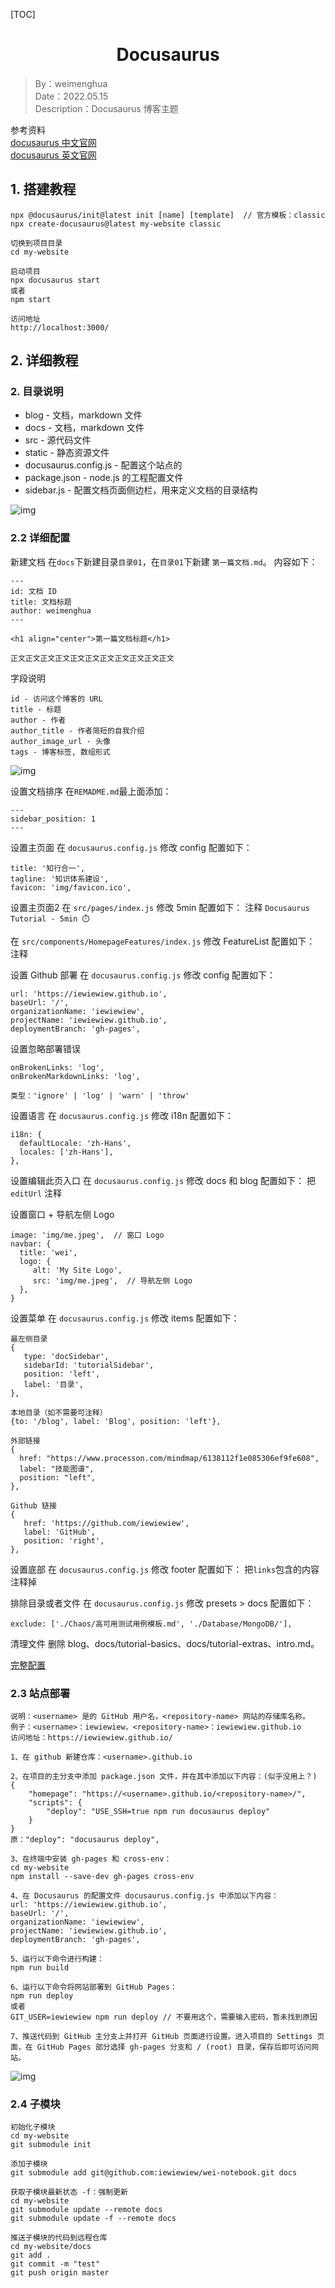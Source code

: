 [TOC]

<h1 align="center">Docusaurus</h1>

> By：weimenghua  
> Date：2022.05.15  
> Description：Docusaurus 博客主题

参考资料  
[docusaurus 中文官网](https://www.docusaurus.cn)  
[docusaurus 英文官网](https://docusaurus.io)

## 1. 搭建教程

```text
npx @docusaurus/init@latest init [name] [template]  // 官方模板：classic
npx create-docusaurus@latest my-website classic

切换到项目目录
cd my-website

启动项目
npx docusaurus start
或者
npm start

访问地址
http://localhost:3000/
```

## 2. 详细教程

### 2. 目录说明

- blog - 文档，markdown 文件
- docs - 文档，markdown 文件
- src - 源代码文件
- static - 静态资源文件
- docusaurus.config.js - 配置这个站点的
- package.json - node.js 的工程配置文件
- sidebar.js - 配置文档页面侧边栏，用来定义文档的目录结构

![img](./img/catalog.png)

### 2.2 详细配置

新建文档
在`docs`下新建目录`目录01`，在`目录01`下新建 `第一篇文档.md`。 内容如下：

```text
---
id: 文档 ID
title: 文档标题
author: weimenghua
---

<h1 align="center">第一篇文档标题</h1>

正文正文正文正文正文正文正文正文正文正文正文
```

字段说明

```text
id - 访问这个博客的 URL
title - 标题
author - 作者
author_title - 作者简短的自我介绍
author_image_url - 头像
tags - 博客标签, 数组形式
```

![img](./img/tutorial01.png)

设置文档排序
在`REMADME.md`最上面添加：

```text
---
sidebar_position: 1
---
```

设置主页面
在 `docusaurus.config.js` 修改 config 配置如下：

```text
title: '知行合一',
tagline: '知识体系建设',
favicon: 'img/favicon.ico',
```

设置主页面2
在 `src/pages/index.js` 修改 5min 配置如下：
注释 `Docusaurus Tutorial - 5min ⏱️`

在 `src/components/HomepageFeatures/index.js` 修改 FeatureList 配置如下：
注释

设置 Github 部署
在 `docusaurus.config.js` 修改 config 配置如下：

```
url: 'https://iewiewiew.github.io',
baseUrl: '/',
organizationName: 'iewiewiew',
projectName: 'iewiewiew.github.io',
deploymentBranch: 'gh-pages',
```

设置忽略部署错误

```
onBrokenLinks: 'log',
onBrokenMarkdownLinks: 'log',

类型：'ignore' | 'log' | 'warn' | 'throw'
```

设置语言
在 `docusaurus.config.js` 修改 i18n 配置如下：

```
i18n: {
  defaultLocale: 'zh-Hans',
  locales: ['zh-Hans'],
},
```

设置编辑此页入口
在 `docusaurus.config.js` 修改 docs 和 blog 配置如下：
把 `editUrl` 注释

设置窗口 + 导航左侧 Logo

```
image: 'img/me.jpeg',  // 窗口 Logo
navbar: {
  title: 'wei',
  logo: {
     alt: 'My Site Logo',
     src: 'img/me.jpeg',  // 导航左侧 Logo
  },
}  
```

设置菜单
在 `docusaurus.config.js` 修改 items 配置如下：

```
最左侧目录
{
   type: 'docSidebar',
   sidebarId: 'tutorialSidebar',
   position: 'left',
   label: '目录',
},
          
本地目录（如不需要可注释）
{to: '/blog', label: 'Blog', position: 'left'},

外部链接
{
  href: "https://www.processon.com/mindmap/6138112f1e085306ef9fe608",
  label: "技能图谱",
  position: "left",
},

Github 链接
{
   href: 'https://github.com/iewiewiew',
   label: 'GitHub',
   position: 'right',
},
```

设置底部
在 `docusaurus.config.js` 修改 footer 配置如下：
把`links`包含的内容注释掉

排除目录或者文件
在 `docusaurus.config.js` 修改 presets > docs 配置如下：

```
exclude: ['./Chaos/高可用测试用例模板.md', './Database/MongoDB/'],
```

清理文件
删除 blog、docs/tutorial-basics、docs/tutorial-extras、intro.md。

[完整配置](docusaurus.config.js)

### 2.3 站点部署

```
说明：<username> 是的 GitHub 用户名，<repository-name> 网站的存储库名称。
例子：<username>：iewiewiew，<repository-name>：iewiewiew.github.io
访问地址：https://iewiewiew.github.io/
```

```
1、在 github 新建仓库：<username>.github.io

2、在项目的主分支中添加 package.json 文件，并在其中添加以下内容：(似乎没用上？)
{
    "homepage": "https://<username>.github.io/<repository-name>/",
    "scripts": {
        "deploy": "USE_SSH=true npm run docusaurus deploy"
    }
}
原："deploy": "docusaurus deploy",

3、在终端中安装 gh-pages 和 cross-env：
cd my-website
npm install --save-dev gh-pages cross-env

4、在 Docusaurus 的配置文件 docusaurus.config.js 中添加以下内容：
url: 'https://iewiewiew.github.io',
baseUrl: '/',
organizationName: 'iewiewiew',
projectName: 'iewiewiew.github.io',
deploymentBranch: 'gh-pages',

5、运行以下命令进行构建：
npm run build

6、运行以下命令将网站部署到 GitHub Pages：
npm run deploy
或者
GIT_USER=iewiewiew npm run deploy // 不要用这个，需要输入密码，暂未找到原因

7、推送代码到 GitHub 主分支上并打开 GitHub 页面进行设置。进入项目的 Settings 页面，在 GitHub Pages 部分选择 gh-pages 分支和 / (root) 目录，保存后即可访问网站。
```

![img](../img/github-page.png)

### 2.4 子模块

```
初始化子模块
cd my-website
git submodule init

添加子模块
git submodule add git@github.com:iewiewiew/wei-notebook.git docs

获取子模块最新状态 -f：强制更新
cd my-website
git submodule update --remote docs
git submodule update -f --remote docs

推送子模块的代码到远程仓库
cd my-website/docs
git add .
git commit -m "test"
git push origin master
```
